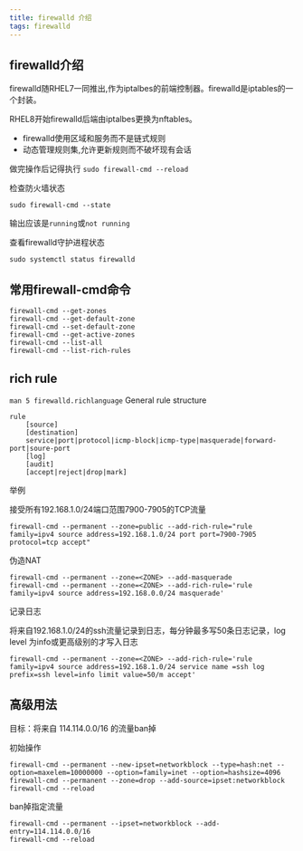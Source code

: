 ```yaml
---
title: firewalld 介绍
tags: firewalld
---
```


<!--more-->
## firewalld介绍
firewalld随RHEL7一同推出,作为iptalbes的前端控制器。firewalld是iptables的一个封装。

RHEL8开始firewalld后端由iptalbes更换为nftables。

- firewalld使用区域和服务而不是链式规则
- 动态管理规则集,允许更新规则而不破坏现有会话

做完操作后记得执行
`sudo firewall-cmd --reload`

检查防火墙状态
```
sudo firewall-cmd --state
```
输出应该是`running`或`not running`

查看firewalld守护进程状态
```
sudo systemctl status firewalld
```

## 常用firewall-cmd命令

```
firewall-cmd --get-zones
firewall-cmd --get-default-zone
firewall-cmd --set-default-zone
firewall-cmd --get-active-zones
firewall-cmd --list-all
firewall-cmd --list-rich-rules
```
## rich rule
`man 5 firewalld.richlanguage`
General rule structure
```
rule
	[source]
	[destination]
	service|port|protocol|icmp-block|icmp-type|masquerade|forward-port|soure-port
	[log]
	[audit]
	[accept|reject|drop|mark]
```
举例

接受所有192.168.1.0/24端口范围7900-7905的TCP流量
```
firewall-cmd --permanent --zone=public --add-rich-rule="rule family=ipv4 source address=192.168.1.0/24 port port=7900-7905 protocol=tcp accept"
```
伪造NAT
```
firewall-cmd --permanent --zone=<ZONE> --add-masquerade
firewall-cmd --permanent --zone=<ZONE> --add-rich-rule='rule family=ipv4 source address=192.168.0.0/24 masquerade'
```
记录日志

将来自192.168.1.0/24的ssh流量记录到日志，每分钟最多写50条日志记录，log level
为info或更高级别的才写入日志
```
firewall-cmd --permanent --zone=<ZONE> --add-rich-rule='rule family=ipv4 source address=192.168.1.0/24 service name =ssh log prefix=ssh level=info limit value=50/m accept'
```
## 高级用法
目标：将来自 114.114.0.0/16 的流量ban掉

初始操作
```
firewall-cmd --permanent --new-ipset=networkblock --type=hash:net --option=maxelem=10000000 --option=family=inet --option=hashsize=4096
firewall-cmd --permanent --zone=drop --add-source=ipset:networkblock
firewall-cmd --reload
```
ban掉指定流量
```
firewall-cmd --permanent --ipset=networkblock --add-entry=114.114.0.0/16
firewall-cmd --reload
```
